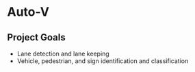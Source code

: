 # Auto-V
## Project Goals
* Lane detection and lane keeping
* Vehicle, pedestrian, and sign identification and classification
